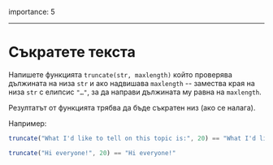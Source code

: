 importance: 5

---

# Съкратете текста

Напишете функцията `truncate(str, maxlength)` който проверява дължината на низа `str` и ако надвишава `maxlength` -- замества края на низа `str` с елипсис `"…"`, за да направи дължината му равна на `maxlength`.

Резултатът от функцията трябва да бъде съкратен низ (ако се налага).

Например:

```js
truncate("What I'd like to tell on this topic is:", 20) == "What I'd like to te…"

truncate("Hi everyone!", 20) == "Hi everyone!"
```
